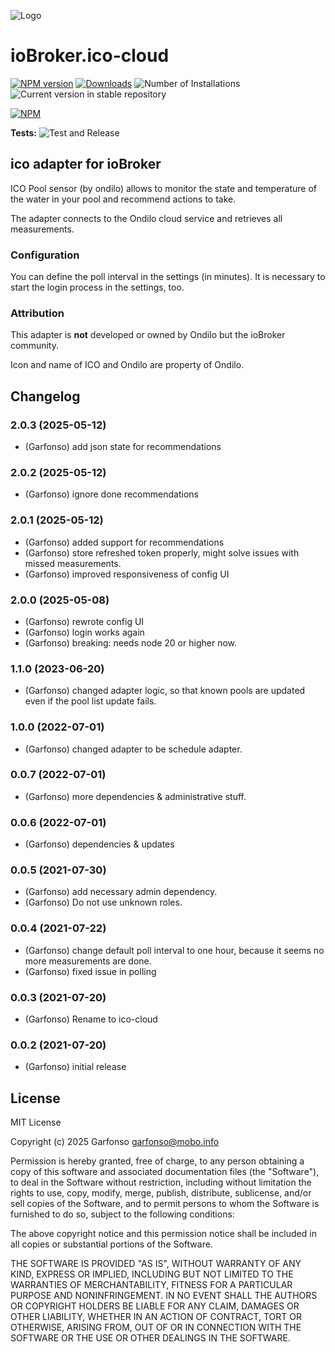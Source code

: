 ![Logo](admin/ico-cloud.png)
# ioBroker.ico-cloud

[![NPM version](https://img.shields.io/npm/v/iobroker.ico-cloud.svg)](https://www.npmjs.com/package/iobroker.ico-cloud)
[![Downloads](https://img.shields.io/npm/dm/iobroker.ico-cloud.svg)](https://www.npmjs.com/package/iobroker.ico-cloud)
![Number of Installations](https://iobroker.live/badges/ico-cloud-installed.svg)
![Current version in stable repository](https://iobroker.live/badges/ico-cloud-stable.svg)

[![NPM](https://nodei.co/npm/iobroker.ico-cloud.png?downloads=true)](https://nodei.co/npm/iobroker.ico-cloud/)

**Tests:** ![Test and Release](https://github.com/iobroker-community-adapters/ioBroker.ico-cloud/workflows/Test%20and%20Release/badge.svg)

## ico adapter for ioBroker

ICO Pool sensor (by ondilo) allows to monitor the state and temperature of the water in your pool and recommend actions to take.

The adapter connects to the Ondilo cloud service and retrieves all measurements.

### Configuration 
You can define the poll interval in the settings (in minutes). 
It is necessary to start the login process in the settings, too.


### Attribution 
This adapter is **not** developed or owned by Ondilo but the ioBroker community.

Icon and name of ICO and Ondilo are property of Ondilo.

## Changelog
<!--
    Placeholder for the next version (at the beginning of the line):
    ### **WORK IN PROGRESS**
-->
### 2.0.3 (2025-05-12)
* (Garfonso) add json state for recommendations

### 2.0.2 (2025-05-12)
* (Garfonso) ignore done recommendations

### 2.0.1 (2025-05-12)
* (Garfonso) added support for recommendations
* (Garfonso) store refreshed token properly, might solve issues with missed measurements.
* (Garfonso) improved responsiveness of config UI

### 2.0.0 (2025-05-08)
* (Garfonso) rewrote config UI
* (Garfonso) login works again
* (Garfonso) breaking: needs node 20 or higher now.

### 1.1.0 (2023-06-20)
* (Garfonso) changed adapter logic, so that known pools are updated even if the pool list update fails.

### 1.0.0 (2022-07-01)
* (Garfonso) changed adapter to be schedule adapter.

### 0.0.7 (2022-07-01)
* (Garfonso) more dependencies & administrative stuff.

### 0.0.6 (2022-07-01)
* (Garfonso) dependencies & updates

### 0.0.5 (2021-07-30)
* (Garfonso) add necessary admin dependency.
* (Garfonso) Do not use unknown roles.

### 0.0.4 (2021-07-22)
* (Garfonso) change default poll interval to one hour, because it seems no more measurements are done.
* (Garfonso) fixed issue in polling

### 0.0.3 (2021-07-20)
* (Garfonso) Rename to ico-cloud

### 0.0.2 (2021-07-20)
* (Garfonso) initial release

## License
MIT License

Copyright (c) 2025 Garfonso <garfonso@mobo.info>

Permission is hereby granted, free of charge, to any person obtaining a copy
of this software and associated documentation files (the "Software"), to deal
in the Software without restriction, including without limitation the rights
to use, copy, modify, merge, publish, distribute, sublicense, and/or sell
copies of the Software, and to permit persons to whom the Software is
furnished to do so, subject to the following conditions:

The above copyright notice and this permission notice shall be included in all
copies or substantial portions of the Software.

THE SOFTWARE IS PROVIDED "AS IS", WITHOUT WARRANTY OF ANY KIND, EXPRESS OR
IMPLIED, INCLUDING BUT NOT LIMITED TO THE WARRANTIES OF MERCHANTABILITY,
FITNESS FOR A PARTICULAR PURPOSE AND NONINFRINGEMENT. IN NO EVENT SHALL THE
AUTHORS OR COPYRIGHT HOLDERS BE LIABLE FOR ANY CLAIM, DAMAGES OR OTHER
LIABILITY, WHETHER IN AN ACTION OF CONTRACT, TORT OR OTHERWISE, ARISING FROM,
OUT OF OR IN CONNECTION WITH THE SOFTWARE OR THE USE OR OTHER DEALINGS IN THE
SOFTWARE.
